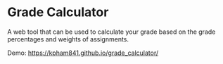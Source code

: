 # Grade Calculator

A web tool that can be used to calculate your grade based on the grade percentages and weights of assignments.

Demo: https://kpham841.github.io/grade_calculator/
